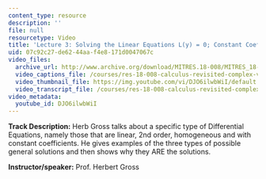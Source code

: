 ```yaml
---
content_type: resource
description: ''
file: null
resourcetype: Video
title: 'Lecture 3: Solving the Linear Equations L(y) = 0; Constant Coefficients'
uid: 07c92c27-de62-44aa-f4e8-171d0047067c
video_files:
  archive_url: http://www.archive.org/download/MITRES.18-008/MITRES_18-008_Part2_lec3_300k.mp4
  video_captions_file: /courses/res-18-008-calculus-revisited-complex-variables-differential-equations-and-linear-algebra-fall-2011/67826498a2865a169031ac2f45ee14d7_DJO6ilwbWiI.vtt
  video_thumbnail_file: https://img.youtube.com/vi/DJO6ilwbWiI/default.jpg
  video_transcript_file: /courses/res-18-008-calculus-revisited-complex-variables-differential-equations-and-linear-algebra-fall-2011/f12c4f39ed19b18e46b55619f729ea24_DJO6ilwbWiI.pdf
video_metadata:
  youtube_id: DJO6ilwbWiI
---
```


**Track Description:** Herb Gross talks about a specific type of Differential Equations, namely those that are linear, 2nd order, homogeneous and with constant coefficients. He gives examples of the three types of possible general solutions and then shows why they ARE the solutions.

**Instructor/speaker:** Prof. Herbert Gross
